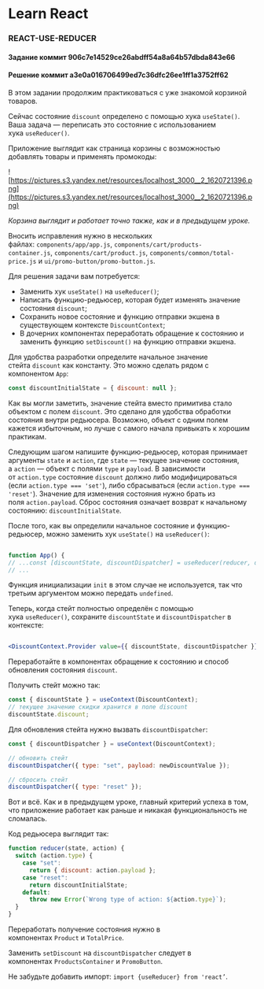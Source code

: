 # Learn React

### REACT-USE-REDUCER

#### Задание коммит 906c7e14529ce26abdff54a8a64b57dbda843e66
#### Решение коммит a3e0a016706499ed7c36dfc26ee1ff1a3752ff62 

В этом задании продолжим практиковаться с уже знакомой корзиной товаров.

Сейчас состояние `discount` определено с помощью хука `useState()`. Ваша задача — переписать это состояние с использованием хука `useReducer()`.

Приложение выглядит как страница корзины с возможностью добавлять товары и применять промокоды:

![https://pictures.s3.yandex.net/resources/localhost_3000__2_1620721396.png](https://pictures.s3.yandex.net/resources/localhost_3000__2_1620721396.png)

_Корзина выглядит и работает точно также, как и в предыдущем уроке._

Вносить исправления нужно в нескольких файлах: `components/app/app.js`, `components/cart/products-container.js`, `components/cart/product.js`, `components/common/total-price.js` и `ui/promo-button/promo-button.js`.

Для решения задачи вам потребуется:

- Заменить хук `useState()` на `useReducer()`;
- Написать функцию-редьюсер, которая будет изменять значение состояния `discount`;
- Сохранить новое состояние и функцию отправки экшена в существующем контексте `DiscountContext`;
- В дочерних компонентах переработать обращение к состоянию и заменить функцию `setDiscount()` на функцию отправки экшена.

Для удобства разработки определите начальное значение стейта `discount` как константу. Это можно сделать рядом с компонентом `App`:

```jsx
const discountInitialState = { discount: null };
```

Как вы могли заметить, значение стейта вместо примитива стало объектом с полем `discount`. Это сделано для удобства обработки состояния внутри редьюсера. Возможно, объект с одним полем кажется избыточным, но лучше с самого начала привыкать к хорошим практикам.

Следующим шагом напишите функцию-редьюсер, которая принимает аргументы `state` и `action`, где `state` — текущее значение состояния, а `action` — объект с полями `type` и `payload`. В зависимости от `action.type` состояние `discount` должно либо модифицироваться (если `action.type === 'set'`), либо сбрасываться (если `action.type === 'reset'`). Значение для изменения состояния нужно брать из поля `action.payload`. Сброс состояния означает возврат к начальному состоянию: `discountInitialState`.

После того, как вы определили начальное состояние и функцию-редьюсер, можно заменить хук `useState()` на `useReducer()`:

```jsx

function App() {
// ...const [discountState, discountDispatcher] = useReducer(reducer, discountInitialState, undefined);
// ...

```

Функция инициализации `init` в этом случае не используется, так что третьим аргументом можно передать `undefined`.

Теперь, когда стейт полностью определён с помощью хука `useReducer()`, сохраните `discountState` и `discountDispatcher` в контексте:

```jsx

<DiscountContext.Provider value={{ discountState, discountDispatcher }}>

```

Переработайте в компонентах обращение к состоянию и способ обновления состояния `discount`.

Получить стейт можно так:

```jsx
const { discountState } = useContext(DiscountContext);
// текущее значение скидки хранится в поле discount
discountState.discount;
```

Для обновления стейта нужно вызвать `discountDispatcher`:

```jsx
const { discountDispatcher } = useContext(DiscountContext);

// обновить стейт
discountDispatcher({ type: "set", payload: newDiscountValue });

// сбросить стейт
discountDispatcher({ type: "reset" });
```

Вот и всё. Как и в предыдущем уроке, главный критерий успеха в том, что приложение работает как раньше и никакая функциональность не сломалась.

Код редьюсера выглядит так:

```jsx
function reducer(state, action) {
  switch (action.type) {
    case "set":
      return { discount: action.payload };
    case "reset":
      return discountInitialState;
    default:
      throw new Error(`Wrong type of action: ${action.type}`);
  }
}
```

Переработать получение состояния нужно в компонентах `Product` и `TotalPrice`.

Заменить `setDiscount` на `discountDispatcher` следует в компонентах `ProductsContainer` и `PromoButton`.

Не забудьте добавить импорт: `import {useReducer} from 'react’`.
